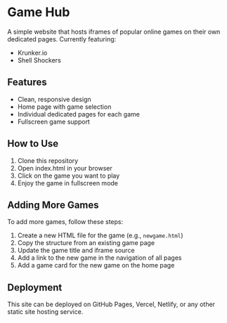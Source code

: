 # Game Hub

A simple website that hosts iframes of popular online games on their own dedicated pages. Currently featuring:

- Krunker.io
- Shell Shockers

## Features

- Clean, responsive design
- Home page with game selection
- Individual dedicated pages for each game
- Fullscreen game support

## How to Use

1. Clone this repository
2. Open index.html in your browser
3. Click on the game you want to play
4. Enjoy the game in fullscreen mode

## Adding More Games

To add more games, follow these steps:

1. Create a new HTML file for the game (e.g., `newgame.html`)
2. Copy the structure from an existing game page
3. Update the game title and iframe source
4. Add a link to the new game in the navigation of all pages
5. Add a game card for the new game on the home page

## Deployment

This site can be deployed on GitHub Pages, Vercel, Netlify, or any other static site hosting service. 
